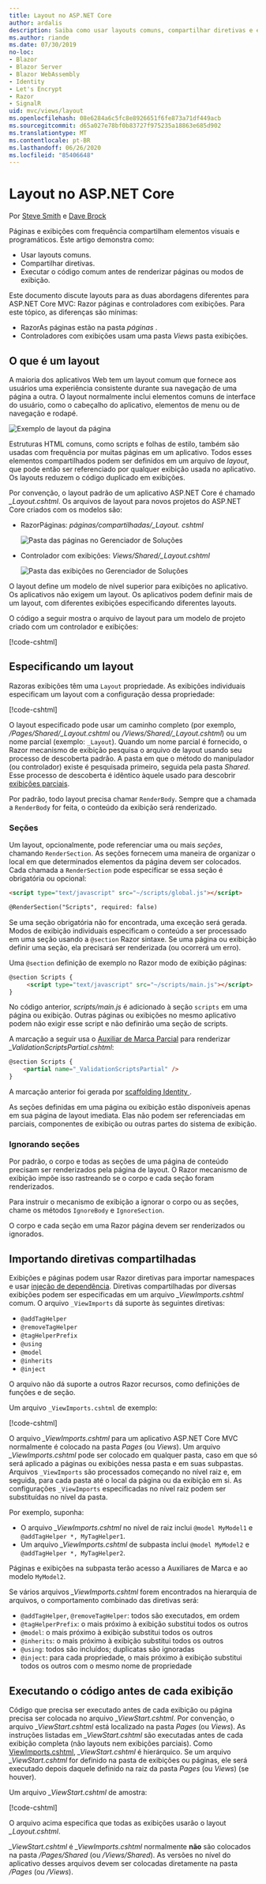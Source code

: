 ```yaml
---
title: Layout no ASP.NET Core
author: ardalis
description: Saiba como usar layouts comuns, compartilhar diretivas e executar um código comum antes de renderizar exibições em um aplicativo ASP.NET Core.
ms.author: riande
ms.date: 07/30/2019
no-loc:
- Blazor
- Blazor Server
- Blazor WebAssembly
- Identity
- Let's Encrypt
- Razor
- SignalR
uid: mvc/views/layout
ms.openlocfilehash: 08e6284a6c5fc8e8926651f6fe873a71df449acb
ms.sourcegitcommit: d65a027e78bf0b83727f975235a18863e685d902
ms.translationtype: MT
ms.contentlocale: pt-BR
ms.lasthandoff: 06/26/2020
ms.locfileid: "85406648"
---
```

# <a name="layout-in-aspnet-core"></a>Layout no ASP.NET Core

Por [Steve Smith](https://ardalis.com/) e [Dave Brock](https://twitter.com/daveabrock)

Páginas e exibições com frequência compartilham elementos visuais e programáticos. Este artigo demonstra como:

* Usar layouts comuns.
* Compartilhar diretivas.
* Executar o código comum antes de renderizar páginas ou modos de exibição.

Este documento discute layouts para as duas abordagens diferentes para ASP.NET Core MVC: Razor páginas e controladores com exibições. Para este tópico, as diferenças são mínimas:

* RazorAs páginas estão na pasta *páginas* .
* Controladores com exibições usam uma pasta *Views* pasta exibições.

## <a name="what-is-a-layout"></a>O que é um layout

A maioria dos aplicativos Web tem um layout comum que fornece aos usuários uma experiência consistente durante sua navegação de uma página a outra. O layout normalmente inclui elementos comuns de interface do usuário, como o cabeçalho do aplicativo, elementos de menu ou de navegação e rodapé.

![Exemplo de layout da página](layout/_static/page-layout.png)

Estruturas HTML comuns, como scripts e folhas de estilo, também são usadas com frequência por muitas páginas em um aplicativo. Todos esses elementos compartilhados podem ser definidos em um arquivo de *layout*, que pode então ser referenciado por qualquer exibição usada no aplicativo. Os layouts reduzem o código duplicado em exibições.

Por convenção, o layout padrão de um aplicativo ASP.NET Core é chamado *_Layout.cshtml*. Os arquivos de layout para novos projetos do ASP.NET Core criados com os modelos são:

* RazorPáginas: *páginas/compartilhadas/_Layout. cshtml*

  ![Pasta das páginas no Gerenciador de Soluções](layout/_static/rp-web-project-views.png)

* Controlador com exibições: *Views/Shared/_Layout.cshtml*

  ![Pasta das exibições no Gerenciador de Soluções](layout/_static/mvc-web-project-views.png)

O layout define um modelo de nível superior para exibições no aplicativo. Os aplicativos não exigem um layout. Os aplicativos podem definir mais de um layout, com diferentes exibições especificando diferentes layouts.

O código a seguir mostra o arquivo de layout para um modelo de projeto criado com um controlador e exibições:

[!code-cshtml[](~/common/samples/WebApplication1/Views/Shared/_Layout.cshtml?highlight=44,72)]

## <a name="specifying-a-layout"></a>Especificando um layout

Razoras exibições têm uma `Layout` propriedade. As exibições individuais especificam um layout com a configuração dessa propriedade:

[!code-cshtml[](../../common/samples/WebApplication1/Views/_ViewStart.cshtml?highlight=2)]

O layout especificado pode usar um caminho completo (por exemplo, */Pages/Shared/_Layout.cshtml* ou */Views/Shared/_Layout.cshtml*) ou um nome parcial (exemplo: `_Layout`). Quando um nome parcial é fornecido, o Razor mecanismo de exibição pesquisa o arquivo de layout usando seu processo de descoberta padrão. A pasta em que o método do manipulador (ou controlador) existe é pesquisada primeiro, seguida pela pasta *Shared*. Esse processo de descoberta é idêntico àquele usado para descobrir [exibições parciais](xref:mvc/views/partial#partial-view-discovery).

Por padrão, todo layout precisa chamar `RenderBody`. Sempre que a chamada a `RenderBody` for feita, o conteúdo da exibição será renderizado.

<a name="layout-sections-label"></a>
<!-- https://stackoverflow.com/questions/23327578 -->
### <a name="sections"></a>Seções

Um layout, opcionalmente, pode referenciar uma ou mais *seções*, chamando `RenderSection`. As seções fornecem uma maneira de organizar o local em que determinados elementos da página devem ser colocados. Cada chamada a `RenderSection` pode especificar se essa seção é obrigatória ou opcional:

```html
<script type="text/javascript" src="~/scripts/global.js"></script>

@RenderSection("Scripts", required: false)
```

Se uma seção obrigatória não for encontrada, uma exceção será gerada. Modos de exibição individuais especificam o conteúdo a ser processado em uma seção usando a `@section` Razor sintaxe. Se uma página ou exibição definir uma seção, ela precisará ser renderizada (ou ocorrerá um erro).

Uma `@section` definição de exemplo no Razor modo de exibição páginas:

```html
@section Scripts {
     <script type="text/javascript" src="~/scripts/main.js"></script>
}
```

No código anterior, *scripts/main.js* é adicionado à seção `scripts` em uma página ou exibição. Outras páginas ou exibições no mesmo aplicativo podem não exigir esse script e não definirão uma seção de scripts.

A marcação a seguir usa o [Auxiliar de Marca Parcial](xref:mvc/views/tag-helpers/builtin-th/partial-tag-helper) para renderizar *_ValidationScriptsPartial.cshtml*:

```html
@section Scripts {
    <partial name="_ValidationScriptsPartial" />
}
```

A marcação anterior foi gerada por [scaffolding Identity ](xref:security/authentication/scaffold-identity).

As seções definidas em uma página ou exibição estão disponíveis apenas em sua página de layout imediata. Elas não podem ser referenciadas em parciais, componentes de exibição ou outras partes do sistema de exibição.

### <a name="ignoring-sections"></a>Ignorando seções

Por padrão, o corpo e todas as seções de uma página de conteúdo precisam ser renderizados pela página de layout. O Razor mecanismo de exibição impõe isso rastreando se o corpo e cada seção foram renderizados.

Para instruir o mecanismo de exibição a ignorar o corpo ou as seções, chame os métodos `IgnoreBody` e `IgnoreSection`.

O corpo e cada seção em uma Razor página devem ser renderizados ou ignorados.

<a name="viewimports"></a>

## <a name="importing-shared-directives"></a>Importando diretivas compartilhadas

Exibições e páginas podem usar Razor diretivas para importar namespaces e usar [injeção de dependência](dependency-injection.md). Diretivas compartilhadas por diversas exibições podem ser especificadas em um arquivo *_ViewImports.cshtml* comum. O arquivo `_ViewImports` dá suporte às seguintes diretivas:

* `@addTagHelper`
* `@removeTagHelper`
* `@tagHelperPrefix`
* `@using`
* `@model`
* `@inherits`
* `@inject`

O arquivo não dá suporte a outros Razor recursos, como definições de funções e de seção.

Um arquivo `_ViewImports.cshtml` de exemplo:

[!code-cshtml[](../../common/samples/WebApplication1/Views/_ViewImports.cshtml)]

O arquivo *_ViewImports.cshtml* para um aplicativo ASP.NET Core MVC normalmente é colocado na pasta *Pages* (ou *Views*). Um arquivo *_ViewImports.cshtml* pode ser colocado em qualquer pasta, caso em que só será aplicado a páginas ou exibições nessa pasta e em suas subpastas. Arquivos `_ViewImports` são processados começando no nível raiz e, em seguida, para cada pasta até o local da página ou da exibição em si. As configurações `_ViewImports` especificadas no nível raiz podem ser substituídas no nível da pasta.

Por exemplo, suponha:

* O arquivo *_ViewImports.cshtml* no nível de raiz inclui `@model MyModel1` e `@addTagHelper *, MyTagHelper1`.
* Um arquivo *_ViewImports.cshtml* de subpasta inclui `@model MyModel2` e `@addTagHelper *, MyTagHelper2`.

Páginas e exibições na subpasta terão acesso a Auxiliares de Marca e ao modelo `MyModel2`.

Se vários arquivos *_ViewImports.cshtml* forem encontrados na hierarquia de arquivos, o comportamento combinado das diretivas será:

* `@addTagHelper`, `@removeTagHelper`: todos são executados, em ordem
* `@tagHelperPrefix`: o mais próximo à exibição substitui todos os outros
* `@model`: o mais próximo à exibição substitui todos os outros
* `@inherits`: o mais próximo à exibição substitui todos os outros
* `@using`: todos são incluídos; duplicatas são ignoradas
* `@inject`: para cada propriedade, o mais próximo à exibição substitui todos os outros com o mesmo nome de propriedade

<a name="viewstart"></a>

## <a name="running-code-before-each-view"></a>Executando o código antes de cada exibição

Código que precisa ser executado antes de cada exibição ou página precisa ser colocada no arquivo *_ViewStart.cshtml*. Por convenção, o arquivo *_ViewStart.cshtml* está localizado na pasta *Pages* (ou *Views*). As instruções listadas em *_ViewStart.cshtml* são executadas antes de cada exibição completa (não layouts nem exibições parciais). Como [ViewImports.cshtml](xref:mvc/views/layout#viewimports), *_ViewStart.cshtml* é hierárquico. Se um arquivo *_ViewStart.cshtml* for definido na pasta de exibições ou páginas, ele será executado depois daquele definido na raiz da pasta *Pages* (ou *Views*) (se houver).

Um arquivo *_ViewStart.cshtml* de amostra:

[!code-cshtml[](../../common/samples/WebApplication1/Views/_ViewStart.cshtml)]

O arquivo acima especifica que todas as exibições usarão o layout *_Layout.cshtml*.

*_ViewStart.cshtml* é *_ViewImports.cshtml* normalmente **não** são colocados na pasta */Pages/Shared* (ou */Views/Shared*). As versões no nível do aplicativo desses arquivos devem ser colocadas diretamente na pasta */Pages* (ou */Views*).
